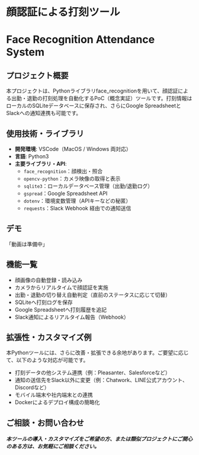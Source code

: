 # 顔認証による打刻ツール
# Face Recognition Attendance System
## プロジェクト概要

本プロジェクトは、Pythonライブラリface_recognitionを用いて、顔認証による出勤・退勤の打刻処理を自動化するPoC（概念実証）ツールです。打刻情報はローカルのSQLiteデータベースに保存され、さらにGoogle SpreadsheetとSlackへの通知連携も可能です。

## 使用技術・ライブラリ

- **開発環境**: VSCode（MacOS / Windows 両対応）
- **言語**: Python3
- **主要ライブラリ・API**:  
  - `face_recognition`：顔検出・照合  
  - `opencv-python`：カメラ映像の取得と表示 
  - `sqlite3`：ローカルデータベース管理（出勤/退勤ログ）
  - `gspread`：Google Spreadsheet API 
  - `dotenv`：環境変数管理（APIキーなどの秘匿）
  - `requests`：Slack Webhook 経由での通知送信

## デモ

「動画は準備中」

## 機能一覧

  - 顔画像の自動登録・読み込み
  - カメラからリアルタイムで顔認証を実施
  - 出勤・退勤の切り替え自動判定（直前のステータスに応じて切替）
  - SQLiteへ打刻ログを保存
  - Google Spreadsheetへ打刻履歴を追記
  - Slack通知によるリアルタイム報告（Webhook）


## 拡張性・カスタマイズ例

本Pythonツールには、さらに改善・拡張できる余地があります。ご要望に応じて、以下のような対応が可能です。

  - 打刻データの他システム連携（例：Pleasanter、Salesforceなど）
  - 通知の送信先をSlack以外に変更（例：Chatwork、LINE公式アカウント、Discordなど）
  - モバイル端末や社内端末との連携
  - Dockerによるデプロイ構成の簡略化

## ご相談・お問い合わせ

##### 本ツールの導入・カスタマイズをご希望の方、または類似プロジェクトにご関心のある方は、お気軽にご相談ください。





